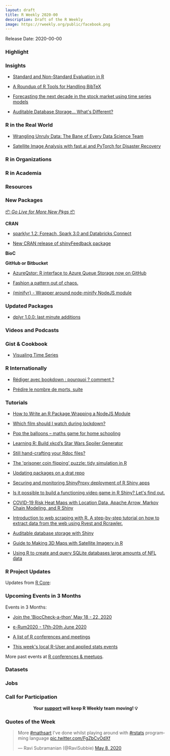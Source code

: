 ```yaml
---
layout: draft
title: R Weekly 2020-00
description: Draft of the R Weekly
image: https://rweekly.org/public/facebook.png
---
```


Release Date: 2020-00-00

###  Highlight



### Insights

+ [Standard and Non-Standard Evaluation in R](https://www.brodieg.com/2020/05/05/on-nse/)

+ [A Roundup of R Tools for Handling BibTeX](https://ropensci.org/technotes/2020/05/07/rmd-citations/)

+ [Forecasting the next decade in the stock market using time series models](http://databasedinvesting.blogspot.com/2020/05/forecasting-next-decade-in-stock-market.html)

+ [Auditable Database Storage... What's Different?](https://www.tychobra.com/posts/2020-05-06-shiny-crud-auditable/)

### R in the Real World

+ [Wrangling Unruly Data: The Bane of Every Data Science Team](https://blog.rstudio.com/2020/05/05/wrangling-unruly-data/)

+ [Satellite Image Analysis with fast.ai and PyTorch for Disaster Recovery](https://appsilon.com/satellite-image-analysis-with-fast-ai-for-disaster-recovery/)

###  R in Organizations



###  R in Academia



###  Resources



###  New Packages

<p class="added-hostname"><a href="https://rweekly.org/live" target="_blank" class="externalLink">📦 <i>Go Live for More New Pkgs</i> 📦</a></p>

**CRAN**

+ [sparklyr 1.2: Foreach, Spark 3.0 and Databricks Connect](https://blog.rstudio.com/2020/05/06/sparklyr-1-2/)

+ [New CRAN release of shinyFeedback package](https://www.tychobra.com/posts/2020-04-28-shinyfeedback-0.2.0-on-cran/)

**BioC**



**GitHub or Bitbucket**

+ [AzureQstor: R interface to Azure Queue Storage now on GitHub](https://blog.revolutionanalytics.com/2020/05/azureqstor-r-interface-to-azure-queue-storage.html)

+ [Fashion a pattern out of chaos.](https://github.com/daranzolin/barah)

+ [{minifyr} - Wrapper around node-minify NodeJS module](https://github.com/ColinFay/minifyr)

### Updated Packages

+ [dplyr 1.0.0: last minute additions](https://www.tidyverse.org/blog/2020/05/dplyr-1-0-0-last-minute-additions/)

###  Videos and Podcasts



### Gist & Cookbook

+ [Visualing Time Series](https://tsggplot.netlify.app/)

### R Internationally

+ [Rédiger avec bookdown : pourquoi ? comment ?](https://thinkr.fr/rediger-avec-bookdown-pourquoi-comment/)

+ [Prédire le nombre de morts, suite](https://freakonometrics.hypotheses.org/60913)

###  Tutorials

+ [How to Write an R Package Wrapping a NodeJS Module](https://colinfay.me/node-r-package/)

+ [Which film should I watch during lockdown?](https://selbydavid.com/2020/05/06/films/)

+ [Pop the balloons – maths game for home schooling](https://scottishsnow.wordpress.com/2020/05/06/pop-the-balloons/)

+ [Learning R: Build xkcd’s Star Wars Spoiler Generator](https://blog.ephorie.de/learning-r-build-xkcds-star-wars-spoiler-generator)

+ [Still hand-crafting your Rdoc files?](https://neonira.github.io/rdoc1)

+ [The 'prisoner coin flipping' puzzle: tidy simulation in R](http://varianceexplained.org/r/riddler-prisoner-flip/)

+ [Updating packages on a drat repo](https://alan-y.netlify.app/post/updating-packages-on-a-drat-repo/)

+ [Securing and monitoring ShinyProxy deployment of R Shiny apps](https://www.databentobox.com/2020/05/03/secure-shinyproxy/)

+ [Is it possible to build a functioning video game in R Shiny? Let's find out.](https://appsilon.com/is-it-possible-to-build-a-video-game-in-r-shiny/)

+ [COVID-19 Risk Heat Maps with Location Data, Apache Arrow, Markov Chain Modeling, and R Shiny](https://appsilon.com/covid-19-risk-heat-maps-with-location-data-apache-arrow-markov-chain-modeling-and-r-shiny/)

+ [Introduction to web scraping with R. A step-by-step tutorial on how to extract data from the web using Rvest and Rcrawler. ](https://www.scrapingbee.com/blog/web-scraping-r/)

+ [Auditable database storage with Shiny](https://www.tychobra.com/posts/2020-05-06-shiny-crud-auditable/)

+ [Guide to Making 3D Maps with Satellite Imagery in R](https://www.tylermw.com/a-step-by-step-guide-to-making-3d-maps-with-satellite-imagery-in-r/)

+ [Using R to create and query SQLite databases large amounts of NFL data](https://themockup.netlify.app/posts/2019-04-28-nflfastr-dbplyr-rsqlite/)

<!--<div class="post-more-begin></div><div class="post-more-end"></div>-->

###  R Project Updates

Updates from [R Core](http://developer.r-project.org/blosxom.cgi/R-devel/NEWS):


###  Upcoming Events in 3 Months

Events in 3 Months:

+ [Join the 'BiocCheck-a-thon' May 18 - 22, 2020](https://github.com/Bioconductor/BiocCheck/wiki)

 + [e-Rum2020 - 17th-20th June 2020](https://2020.erum.io/)

+ [A list of R conferences and meetings](https://jumpingrivers.github.io/meetingsR/events.html)

+ [This week's local R-User and applied stats events](https://community.rstudio.com/c/irl)


More past events at [R conferences & meetups](https://conf.rweekly.org).


### Datasets

### Jobs




###  Call for Participation


<p class="hide-support added-hostname support-rweekly" style="text-align: center;font-weight: bold;">Your <a class="non-visited externalLink" href="https://www.patreon.com/rweekly" onclick="pas(this)">support</a> will keep R Weekly team moving! 💡</p>

###  Quotes of the Week

<blockquote class="twitter-tweet"><p lang="en" dir="ltr">More <a href="https://twitter.com/hashtag/mathsart?src=hash&amp;ref_src=twsrc%5Etfw">#mathsart</a> I&#39;ve done whilst playing around with <a href="https://twitter.com/hashtag/rstats?src=hash&amp;ref_src=twsrc%5Etfw">#rstats</a> programming language <a href="https://t.co/FgZbCvOdXf">pic.twitter.com/FgZbCvOdXf</a></p>&mdash; Ravi Subramanian (@RaviSubbie) <a href="https://twitter.com/RaviSubbie/status/1258675324856012805?ref_src=twsrc%5Etfw">May 8, 2020</a></blockquote> <script async src="https://platform.twitter.com/widgets.js" charset="utf-8"></script>

